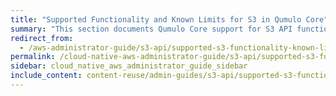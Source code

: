 ```yaml
---
title: "Supported Functionality and Known Limits for S3 in Qumulo Core"
summary: "This section documents Qumulo Core support for S3 API functionality and S3 API limits."
redirect_from:
  - /aws-administrator-guide/s3-api/supported-s3-functionality-known-limits.html
permalink: /cloud-native-aws-administrator-guide/s3-api/supported-s3-functionality-known-limits.html
sidebar: cloud_native_aws_administrator_guide_sidebar
include_content: content-reuse/admin-guides/s3-api/supported-s3-functionality-known-limits.md
---
```


